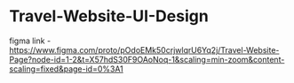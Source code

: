# Travel-Website-UI-Design

figma link - https://www.figma.com/proto/pOdoEMk50crjwlqrU6Yq2j/Travel-Website-Page?node-id=1-2&t=X57hdS30F9OAoNoq-1&scaling=min-zoom&content-scaling=fixed&page-id=0%3A1
